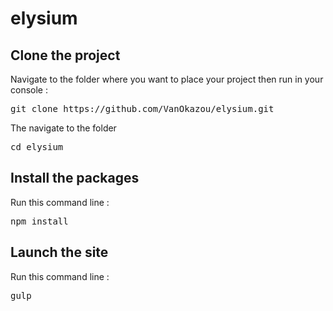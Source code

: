 # elysium

<h2>Clone the project</h2>
<p>Navigate to the folder where you want to place your project then run in your console :</p>
<pre>git clone https://github.com/VanOkazou/elysium.git</pre>
<p>The navigate to the folder</p>
<pre>cd elysium</pre>

<h2>Install the packages</h2>
<p>Run this command line :</p>
<pre>npm install</pre>

<h2>Launch the site</h2>
<p>Run this command line :</p>
<pre>gulp</pre>
